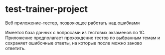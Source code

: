# test-trainer-project
Веб приложение-тестер,  позвояющее работать над ошибками

Имеется база данных с вопросами из тестовых экзаменов по 1С. Приложение предполагает прохождение тестов по выбранным темам и сохраняет ошибочные ответы, на которые после можно заново ответить.
